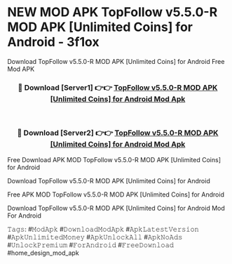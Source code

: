 # NEW MOD APK TopFollow v5.5.0-R MOD APK [Unlimited Coins] for Android - 3f1ox
Download TopFollow v5.5.0-R MOD APK [Unlimited Coins] for Android Free Mod APK

<div align="center">
<h3>🔴 Download [Server1] 👉👉 <a href="https://apk-comot.site?title=TopFollow_v5.5.0-R_MOD_APK_[Unlimited_Coins]_for_Android">TopFollow v5.5.0-R MOD APK [Unlimited Coins] for Android Mod Apk</a></h3><br>

<h3>🔴 Download [Server2] 👉👉 <a href="https://apk-comot.site?title=TopFollow_v5.5.0-R_MOD_APK_[Unlimited_Coins]_for_Android">TopFollow v5.5.0-R MOD APK [Unlimited Coins] for Android Mod Apk</a></h3>
</div>


Free Download APK MOD TopFollow v5.5.0-R MOD APK [Unlimited Coins] for Android

Download TopFollow v5.5.0-R MOD APK [Unlimited Coins] for Android 

Free APK MOD TopFollow v5.5.0-R MOD APK [Unlimited Coins] for Android 

Download TopFollow v5.5.0-R MOD APK [Unlimited Coins] for Android Mod For Android

𝚃𝚊𝚐𝚜: #𝙼𝚘𝚍𝙰𝚙𝚔 #𝙳𝚘𝚠𝚗𝚕𝚘𝚊𝚍𝙼𝚘𝚍𝙰𝚙𝚔 #𝙰𝚙𝚔𝙻𝚊𝚝𝚎𝚜𝚝𝚅𝚎𝚛𝚜𝚒𝚘𝚗 #𝙰𝚙𝚔𝚄𝚗𝚕𝚒𝚖𝚒𝚝𝚎𝚍𝙼𝚘𝚗𝚎𝚢 #𝙰𝚙𝚔𝚄𝚗𝚕𝚘𝚌𝚔𝙰𝚕𝚕 #𝙰𝚙𝚔𝙽𝚘𝙰𝚍𝚜 #𝚄𝚗𝚕𝚘𝚌𝚔𝙿𝚛𝚎𝚖𝚒𝚞𝚖 #𝙵𝚘𝚛𝙰𝚗𝚍𝚛𝚘𝚒𝚍 #𝙵𝚛𝚎𝚎𝙳𝚘𝚠𝚗𝚕𝚘𝚊𝚍 #home_design_mod_apk